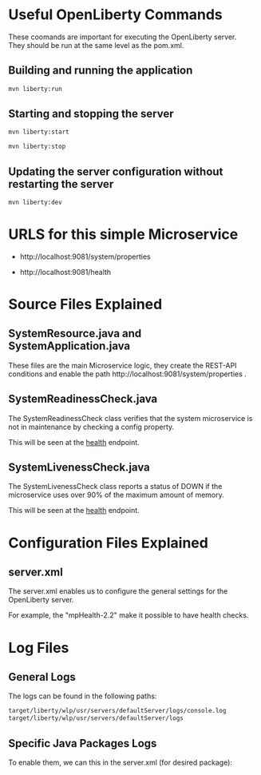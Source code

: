 # Useful OpenLiberty Commands

These coomands are important for executing the OpenLiberty server.<br>
They should be run at the same level as the pom.xml.<br>

## Building and running the application

```bash
mvn liberty:run
```

## Starting and stopping the server

```bash
mvn liberty:start
```

```bash
mvn liberty:stop
```

## Updating the server configuration without restarting the server

```bash
mvn liberty:dev
```

# URLS for this simple Microservice

- http://localhost:9081/system/properties

- http://localhost:9081/health

# Source Files Explained

## SystemResource.java and SystemApplication.java

These files are the main Microservice logic, they create the REST-API
conditions and enable the path http://localhost:9081/system/properties .<br>

## SystemReadinessCheck.java

The SystemReadinessCheck class verifies that the system microservice is not in maintenance by checking a config property.<br>

This will be seen at the [health](http://localhost:9081/health) endpoint.<br>

## SystemLivenessCheck.java

The SystemLivenessCheck class reports a status of DOWN if the microservice
uses over 90% of the maximum amount of memory.<br>

This will be seen at the [health](http://localhost:9081/health) endpoint.<br>

# Configuration Files Explained

## server.xml

The server.xml enables us to configure the general settings for the OpenLiberty
server.<br>

For example, the "<feature>mpHealth-2.2</feature>" make it possible to have
health checks.<br>

# Log Files

## General Logs

The logs can be found in the following paths:

```txt
target/liberty/wlp/usr/servers/defaultServer/logs/console.log
target/liberty/wlp/usr/servers/defaultServer/logs
```

## Specific Java Packages Logs

To enable them, we can this in the server.xml (for desired package):
<logging traceSpecification="com.ibm.ws.microprofile.health.*=all" />
